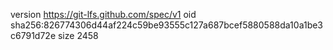 version https://git-lfs.github.com/spec/v1
oid sha256:826774306d44af224c59be93555c127a687bcef5880588da10a1be3c6791d72e
size 2458
